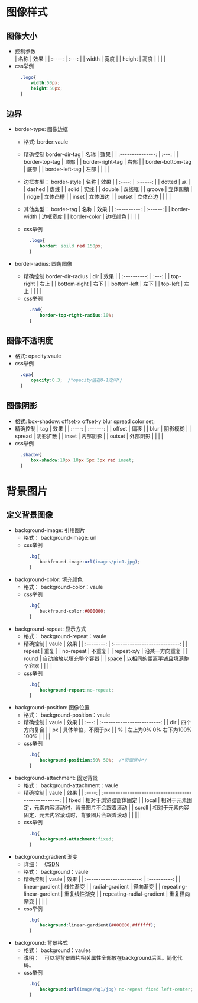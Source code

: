 <link rel="stylesheet" href="style.css">

<h1> 图像样式 </h1>

<h2> 图像大小 </h2>

- 控制参数  
  |  名称  | 效果  |
  | :----: | :---: |
  | width  | 宽度  |
  | height | 高度  |
  |        |       |
- css举例
  ```css
    .logo{
        width:50px;
        height:50px;
    }
  ```

<h2> 边界 </h2>

- <span class="main-title"> border-type: 图像边框 </span>
  - 格式:<span class=format> border:vaule </span>
  - 精确控制<span class=format> border-dir-tag </span>
    |       名称        | 效果  |
    | :---------------: | :---: |
    |  border-top-tag   | 顶部  |
    | border-right-tag  | 右部  |
    | border-bottom-tag | 底部  |
    |  border-left-tag  | 左部  |
    |                   |       |

  - 边框类型： <span class=format> border-style </span>
    |  名称  |   效果   |
    | :----: | :------: |
    | dotted |    点    |
    | dashed |   虚线   |
    | solid  |   实线   |
    | double |  双线框  |
    | groove | 立体凹槽 |
    | ridge  | 立体凸槽 |
    | inset  | 立体凹边 |
    | outset | 立体凸边 |
    |        |          |
  - 其他类型： <span class=format> border-tag </span>
    |     名称     |   效果   |
    | :----------: | :------: |
    | border-width | 边框宽度 |
    | border-color | 边框颜色 |
    |              |          |
  - css举例
    ```css
      .logo{
          border: soild red 150px;
      }
    ```

- <span class="main-title"> border-radius: 圆角图像 </span>
  - 精确控制<span class=format> border-dir-radius </span>
    |     dir      | 效果  |
    | :----------: | :---: |
    |  top-right   | 右上  |
    | bottom-right | 右下  |
    | bottom-left  | 左下  |
    |   top-left   | 左上  |
    |              |       |
  - css举例
    ```css
      .rad{
          border-top-right-radius:10%;
      }
    ```

<h2> 图像不透明度</h2>

- 格式:<span class=format> opacity:vaule </span>
- css举例
  ```css
    .opa{
        opacity:0.3;  /*opacity值在0-1之间*/
    }
  ```

<h2> 图像阴影 </h2>

- 格式:<span class=format> box-shadow:  offset-x offset-y blur spread color set; </span>
- 精确控制
    |  tag   |   效果   |
    | :----: | :------: |
    | offset |   偏移   |
    |  blur  | 阴影模糊 |
    | spread | 阴影扩散 |
    | inset  | 内部阴影 |
    | outset | 外部阴影 |
    |        |          |
- css举例
  ```css
    .shadow{
        box-shadow:10px 10px 5px 3px red inset;
    }
  ```

<h1> 背景图片 </h1>
<h2> 定义背景图像 </h2>

- <span class="main-title"> background-image: 引用图片 </span>
  - 格式：<span class="format"> background-image: url </span>
  - css举例
    ```css
      .bg{
          backfround-image:url(images/pic1.jpg);
      }
    ```
- <span class="main-title"> background-color: 填充颜色 </span>
  - 格式：<span class="format"> background-color：vaule </span>
  - css举例
    ```css
      .bg{
          backfround-color:#000000;
      }
    ```
- <span class="main-title"> background-repeat: 显示方式 </span>
  - 格式：<span class="format"> background-repeat：vaule </span>
  - 精确控制
      |   vaule    |              效果              |
      | :--------: | :----------------------------: |
      |   repeat   |              重复              |
      | no-repeat  |             不重复             |
      | repeat-x/y |         沿某一方向重复         |
      |   round    |     自动缩放以填充整个容器     |
      |   space    | 以相同的距离平铺且填满整个容器 |
      |            |                                |
  - css举例
    ```css
      .bg{
          background-repeat:no-repeat;
      }
    ```
- <span class="main-title"> background-position: 图像位置 </span>
  - 格式：<span class="format"> background-position：vaule </span>
  - 精确控制
      | vaule |            效果             |
      | :---: | :-------------------------: |
      |  dir  |        四个方向复合         |
      |  px   |     具体单位，不限于px      |
      |   %   | 左上为0% 0% 右下为100% 100% |
      |       |                             |
  - css举例
    ```css
      .bg{
          background-position:50% 50%;  /*页面居中*/
      }
    ```
- <span class="main-title"> background-attachment: 固定背景 </span>
  - 格式：<span class="format"> background-attachment：vaule </span>
  - 精确控制
      | vaule  |                          效果                          |
      | :----: | :----------------------------------------------------: |
      | fixed  |                  相对于浏览器窗体固定                  |
      | local  |  相对于元素固定，元素内容滚动时，背景图片不会跟着滚动  |
      | scroll | 相对于元素内容固定，元素内容滚动时，背景图片会跟着滚动 |
      |        |                                                        |
  - css举例
    ```css
      .bg{
          background-attachment:fixed;  
      }
    ```
- <span class="main-title"> background:gradient 渐变 </span>
  - 详细：　[CSDN](https://blog.csdn.net/Judicius/article/details/102848750)
  - 格式：<span class="format"> background：vaule </span>
  - 精确控制
      |           vaule           |     效果     |
      | :-----------------------: | :----------: |
      |      linear-gardient      |   线性渐变   |
      |      radial-gradient      |   径向渐变   |
      | repeating-linear-gardient | 重复线性渐变 |
      | repeating-radial-gradient | 重复径向渐变 |
      |                           |              |
  - css举例
    ```css
      .bg{
          background:linear-gardient(#000000,#ffffff);  
      }
    ```
- <span class="main-title"> background: 背景格式 </span>
  - 格式：<span class="format"> background：vaules </span>
  - 说明：　可以将背景图片相关属性全部放在background后面。简化代码。
  - css举例
    ```css
      .bg{
          background:url(image/hg1/jpg) no-repeat fixed left-center;  
      }
    ```
